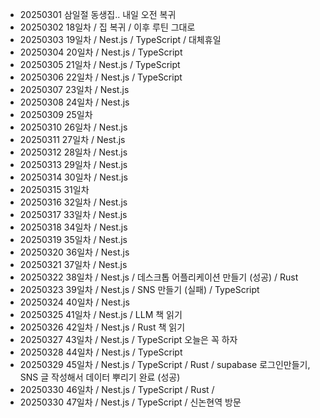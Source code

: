 - 20250301 삼일절 동생집.. 내일 오전 복귀
- 20250302 18일차 / 집 복귀 / 이후 루틴 그대로
- 20250303 19일차 / Nest.js / TypeScript / 대체휴일
- 20250304 20일차 / Nest.js / TypeScript
- 20250305 21일차 / Nest.js / TypeScript
- 20250306 22일차 / Nest.js / TypeScript
- 20250307 23일차 / Nest.js
- 20250308 24일차 / Nest.js
- 20250309 25일차
- 20250310 26일차 / Nest.js
- 20250311 27일차 / Nest.js
- 20250312 28일차 / Nest.js
- 20250313 29일차 / Nest.js
- 20250314 30일차 / Nest.js
- 20250315 31일차
- 20250316 32일차 / Nest.js
- 20250317 33일차 / Nest.js
- 20250318 34일차 / Nest.js
- 20250319 35일차 / Nest.js
- 20250320 36일차 / Nest.js
- 20250321 37일차 / Nest.js
- 20250322 38일차 / Nest.js / 데스크톱 어플리케이션 만들기 (성공) / Rust
- 20250323 39일차 / Nest.js / SNS 만들기 (실패) / TypeScript
- 20250324 40일차 / Nest.js
- 20250325 41일차 / Nest.js / LLM 책 읽기
- 20250326 42일차 / Nest.js / Rust 책 읽기
- 20250327 43일차 / Nest.js / TypeScript 오늘은 꼭 하자
- 20250328 44일차 / Nest.js / TypeScript
- 20250329 45일차 / Nest.js / TypeScript / Rust / supabase 로그인만들기, SNS 글 작성해서 데이터 뿌리기 완료 (성공)
- 20250330 46일차 / Nest.js / TypeScript / Rust /
- 20250330 47일차 / Nest.js / TypeScript / 신논현역 방문
